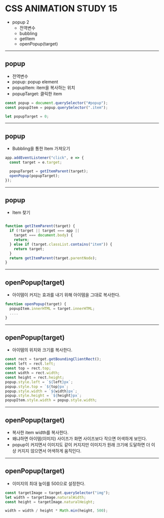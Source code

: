 
# CSS ANIMATION STUDY 15
* popup 2
	* 전역변수
	* bubbling
	* getItem
	* openPopup(target)
---
## popup
* 전역변수
* popup: popup element
* popupItem: item을 복사하는 위치
* popupTarget: 클릭한 item
```js
const popup = document.querySelector("#popup");
const popupItem = popup.querySelector(".item");

let popupTarget = 0;

```
---
## popup
* Bubbling을 통한 Item 가져오기

```js
app.addEventListener("click", e => {
  const target = e.target;

  popupTarget = getItemParent(target);
  openPopup(popupTarget);
});

```

---
## popup
* Item 찾기
```js

function getItemParent(target) {
  if (!target || target === app ||
    target === document.body) {
    return;
  } else if (target.classList.contains("item")) {
    return target;
  }
  return getItemParent(target.parentNode);
}
```

---
## openPopup(target)

* 아이템이 커지는 효과를 내기 위해 아이템을 그대로 복사한다.
```js
function openPopup(target) {
  popupItem.innerHTML = target.innerHTML;
  ....
}
```

---
## openPopup(target)
* 아이템의 위치와 크기를 복사한다.
```js
const rect = target.getBoundingClientRect();
const left = rect.left;
const top = rect.top;
const width = rect.width;
const height = rect.height;
popup.style.left = `${left}px`;
popup.style.top = `${top}px`;
popup.style.width = `${width}px`;
popup.style.height = `${height}px`;
popupItem.style.width = popup.style.width;
```

---
## openPopup(target)
* 복사한 item width를 복사한다.
* 왜냐하면 아이템(이미지) 사이즈가 화면 사이즈보다 작으면 어색하게 보인다.
* popup이 커지면서 이미지도 같이 커지지만 이미지가 원래 크기에 도달하면 더 이상 커지지 않으면서 어색하게 움직인다.

---
## openPopup(target)
* 이미지의 최대 높이를 500으로 설정한다.
```js
const targetImage = target.querySelector("img");
let width = targetImage.naturalWidth;
const height = targetImage.naturalHeight;

width = width / height * Math.min(height, 500);
```
